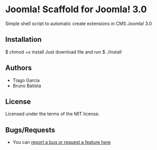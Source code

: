 Joomla! Scaffold for Joomla! 3.0
================================

Simple shell script to automatic create extensions in CMS Joomla! 3.0

## Installation

$ chmod +x install
Just download file and run $ ./install




## Authors

* Tiago Garcia
* Bruno Batista

## License

Licensed under the terms of the MIT license.

## Bugs/Requests

* You can [report a bug or request a feature here](http://github.com/joomlapro/joomla3-scaffold_linux/issues)
